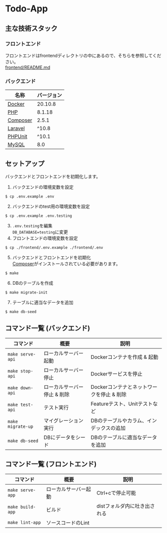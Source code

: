 # Todo-App

## 主な技術スタック
### フロントエンド
フロントエンドはfrontendディレクトリの中にあるので、そちらを参照してください。  
[frontend/README.md](frontend/README.md)
### バックエンド
| 名称                                                                  | バージョン |
| --------------------------------------------------------------------- | ---------- |
| [Docker](https://www.docker.com/)                                     | 20.10.8    |
| [PHP](https://www.php.net/)                                           | 8.1.18     |
| [Composer](https://getcomposer.org/)                                  | 2.5.1      |
| [Laravel](https://laravel.com/)                                       | ^10.8      |
| [PHPUnit](https://phpunit.de/)                                        | ^10.1      |
| [MySQL](https://www.mysql.com/)                                       | 8.0        |

## セットアップ
バックエンドとフロントエンドを初期化します。
1. バックエンドの環境変数を設定
```
$ cp .env.example .env
```
2. バックエンドのtest用の環境変数を設定
```
$ cp .env.example .env.testing
```
3. `.env.testing`を編集  
`DB_DATABASE=testing`に変更
4. フロントエンドの環境変数を設定
```
$ cp ./frontend/.env.example ./frontend/.env
```
5. バックエンドとフロントエンドを初期化  
[Composer](https://getcomposer.org/)がインストールされている必要があります。
```
$ make
```
6. DBのテーブルを作成
```
$ make migrate-init
```
7. テーブルに適当なデータを追加
```
$ make db-seed
```

## コマンド一覧 (バックエンド)
| コマンド| 概要 | 説明 |
| ------- | ---- | ---- |
| `make serve-api` | ローカルサーバー起動 | Dockerコンテナを作成 & 起動 |
| `make stop-api` | ローカルサーバー停止 | Dockerサービスを停止 |
| `make down-api` | ローカルサーバー停止 & 削除 | Dockerコンテナとネットワークを停止 & 削除 |
| `make test-api` | テスト実行 | Featureテスト、Unitテストなど |
| `make migrate-up` | マイグレーション実行 | DBのテーブルやカラム、インデックスの追加 |
| `make db-seed` | DBにデータをシード | DBのテーブルに適当なデータを追加 |

## コマンド一覧 (フロントエンド)
| コマンド| 概要 | 説明 |
| ------- | ---- | ---- |
| `make serve-app` | ローカルサーバー起動 | Ctrl+cで停止可能 |
| `make build-app` | ビルド | distフォルダ内に吐き出される |
| `make lint-app` | ソースコードのLint | |
